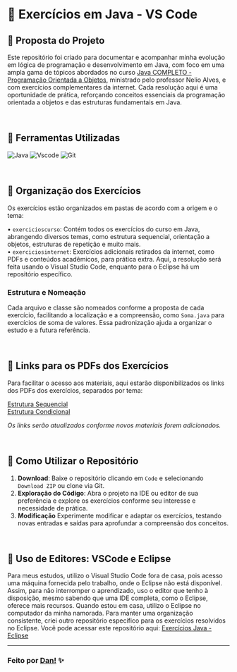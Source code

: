# 📂 Exercícios em Java - VS Code

## 📌 Proposta do Projeto
Este repositório foi criado para documentar e acompanhar minha evolução em lógica de programação e desenvolvimento em Java, com foco em uma ampla gama de tópicos abordados no curso [Java COMPLETO - Programação Orientada a Objetos](https://www.udemy.com/course/java-curso-completo/?couponCode=KEEPLEARNING), ministrado pelo professor Nelio Alves, e com exercícios complementares da internet. Cada resolução aqui é uma oportunidade de prática, reforçando conceitos essenciais da programação orientada a objetos e das estruturas fundamentais em Java.

<br>

## 📌 Ferramentas Utilizadas
![Java](https://img.shields.io/badge/java-%23ED8B00.svg?style=for-the-badge&logo=openjdk&logoColor=white)
![Vscode](https://img.shields.io/badge/Visual%20Studio%20Code-0078d7.svg?style=for-the-badge&logo=visual-studio-code&logoColor=white)
![Git](https://img.shields.io/badge/git-%23F05033.svg?style=for-the-badge&logo=git&logoColor=white)

<br>

## 📌 Organização dos Exercícios
Os exercícios estão organizados em pastas de acordo com a origem e o tema:

• `exercicioscurso`: Contém todos os exercícios do curso em Java, abrangendo diversos temas, como estrutura sequencial, orientação a objetos, estruturas de repetição e muito mais. <br>
• `exerciciosinternet`: Exercícios adicionais retirados da internet, como PDFs e conteúdos acadêmicos, para prática extra. Aqui, a resolução será feita usando o Visual Studio Code, enquanto para o Eclipse há um repositório específico.

### Estrutura e Nomeação
Cada arquivo e classe são nomeados conforme a proposta de cada exercício, facilitando a localização e a compreensão, como `Soma.java` para exercícios de soma de valores. Essa padronização ajuda a organizar o estudo e a futura referência.

<br>

## 📌 Links para os PDFs dos Exercícios
Para facilitar o acesso aos materiais, aqui estarão disponibilizados os links dos PDFs dos exercícios, separados por tema:

[Estrutura Sequencial](listaexercicios/exercicios1-estrutura-sequencial-nelioalves.pdf) <br>
[Estrutura Condicional](listaexercicios/02-exercicios2-estrutura-condicional.pdf) <br>

*Os links serão atualizados conforme novos materiais forem adicionados.*

<br>

## 📌 Como Utilizar o Repositório
1. **Download**: Baixe o repositório clicando em `Code` e selecionando `Download ZIP` ou clone via Git.
2. **Exploração do Código**: Abra o projeto na IDE ou editor de sua preferência e explore os exercícios conforme seu interesse e necessidade de prática.
3. **Modificação** Experimente modificar e adaptar os exercícios, testando novas entradas e saídas para aprofundar a compreensão dos conceitos.

<br>

## 📌 Uso de Editores: VSCode e Eclipse
Para meus estudos, utilizo o Visual Studio Code fora de casa, pois acesso uma máquina fornecida pelo trabalho, onde o Eclipse não está disponível. Assim, para não interromper o aprendizado, uso o editor que tenho à disposição, mesmo sabendo que uma IDE completa, como o Eclipse, oferece mais recursos.
Quando estou em casa, utilizo o Eclipse no computador da minha namorada. Para manter uma organização consistente, criei outro repositório específico para os exercícios resolvidos no Eclipse. Você pode acessar este repositório aqui: [Exercícios Java - Eclipse](https://github.com/danvasquesc/exercicios_java_eclipse)

---

### Feito por [Dan!](https://github.com/danvasquesc) ✨
